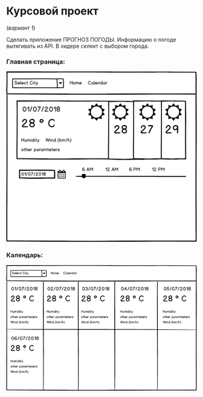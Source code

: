 # Курсовой проект 

(_вариант 1_)

Сделать приложение ПРОГНОЗ ПОГОДЫ. 
Информацию о погоде вытягивать из API. 
В хидере селект с выбором города.

### Главная страница:


![](forecast_home.png)

### Календарь:


![](forecast_calendar.png)
